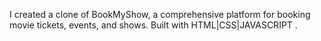 I created a clone of BookMyShow, a comprehensive platform for booking movie tickets, events, and shows. Built with HTML|CSS|JAVASCRIPT .
